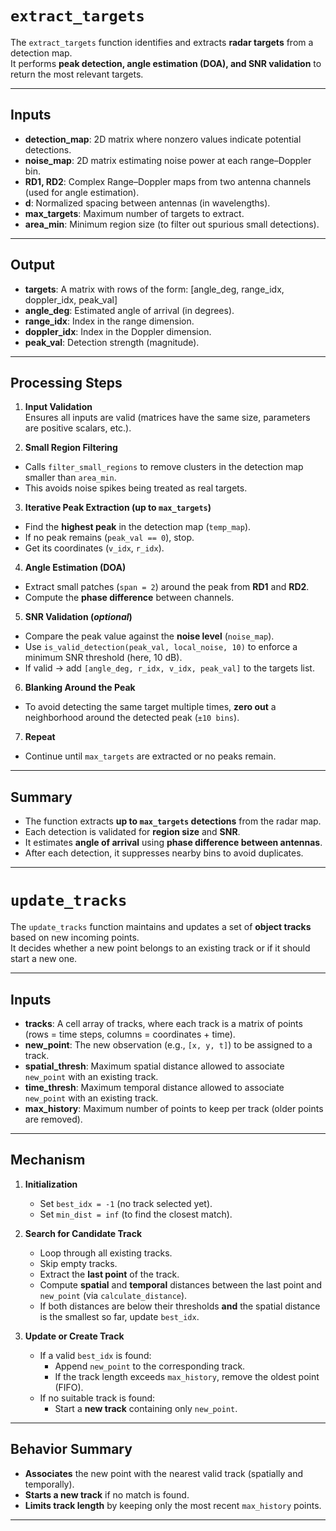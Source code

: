 # `extract_targets`

The `extract_targets` function identifies and extracts **radar targets** from a detection map.  
It performs **peak detection, angle estimation (DOA), and SNR validation** to return the most relevant targets.

---

## Inputs
- **detection_map**: 2D matrix where nonzero values indicate potential detections.  
- **noise_map**: 2D matrix estimating noise power at each range–Doppler bin.  
- **RD1, RD2**: Complex Range–Doppler maps from two antenna channels (used for angle estimation).  
- **d**: Normalized spacing between antennas (in wavelengths).  
- **max_targets**: Maximum number of targets to extract.  
- **area_min**: Minimum region size (to filter out spurious small detections).  

---

## Output
- **targets**: A matrix with rows of the form: [angle_deg, range_idx, doppler_idx, peak_val]
- **angle_deg**: Estimated angle of arrival (in degrees).  
- **range_idx**: Index in the range dimension.  
- **doppler_idx**: Index in the Doppler dimension.  
- **peak_val**: Detection strength (magnitude).  

---

## Processing Steps

1. **Input Validation**  
 Ensures all inputs are valid (matrices have the same size, parameters are positive scalars, etc.).

2. **Small Region Filtering**  
 - Calls `filter_small_regions` to remove clusters in the detection map smaller than `area_min`.  
 - This avoids noise spikes being treated as real targets.  

3. **Iterative Peak Extraction (up to `max_targets`)**
 - Find the **highest peak** in the detection map (`temp_map`).  
 - If no peak remains (`peak_val == 0`), stop.  
 - Get its coordinates (`v_idx`, `r_idx`).  

4. **Angle Estimation (DOA)**
 - Extract small patches (`span = 2`) around the peak from **RD1** and **RD2**.  
 - Compute the **phase difference** between channels.  

5. **SNR Validation (_optional_)**
 - Compare the peak value against the **noise level** (`noise_map`).  
 - Use `is_valid_detection(peak_val, local_noise, 10)` to enforce a minimum SNR threshold (here, 10 dB).  
 - If valid → add `[angle_deg, r_idx, v_idx, peak_val]` to the targets list.  

6. **Blanking Around the Peak**
 - To avoid detecting the same target multiple times, **zero out** a neighborhood around the detected peak (`±10 bins`).  

7. **Repeat**  
 - Continue until `max_targets` are extracted or no peaks remain.  

---

## Summary
- The function extracts **up to `max_targets` detections** from the radar map.  
- Each detection is validated for **region size** and **SNR**.  
- It estimates **angle of arrival** using **phase difference between antennas**.  
- After each detection, it suppresses nearby bins to avoid duplicates.  

---

# `update_tracks`

The `update_tracks` function maintains and updates a set of **object tracks** based on new incoming points.  
It decides whether a new point belongs to an existing track or if it should start a new one.  

---

## Inputs
- **tracks**: A cell array of tracks, where each track is a matrix of points (rows = time steps, columns = coordinates + time).  
- **new_point**: The new observation (e.g., `[x, y, t]`) to be assigned to a track.  
- **spatial_thresh**: Maximum spatial distance allowed to associate `new_point` with an existing track.  
- **time_thresh**: Maximum temporal distance allowed to associate `new_point` with an existing track.  
- **max_history**: Maximum number of points to keep per track (older points are removed).  

---

## Mechanism

1. **Initialization**
   - Set `best_idx = -1` (no track selected yet).  
   - Set `min_dist = inf` (to find the closest match).  

2. **Search for Candidate Track**
   - Loop through all existing tracks.  
   - Skip empty tracks.  
   - Extract the **last point** of the track.  
   - Compute **spatial** and **temporal** distances between the last point and `new_point` (via `calculate_distance`).  
   - If both distances are below their thresholds **and** the spatial distance is the smallest so far, update `best_idx`.  

3. **Update or Create Track**
   - If a valid `best_idx` is found:
     - Append `new_point` to the corresponding track.  
     - If the track length exceeds `max_history`, remove the oldest point (FIFO).  
   - If no suitable track is found:
     - Start a **new track** containing only `new_point`.  

---

## Behavior Summary
- **Associates** the new point with the nearest valid track (spatially and temporally).  
- **Starts a new track** if no match is found.  
- **Limits track length** by keeping only the most recent `max_history` points.  

---
